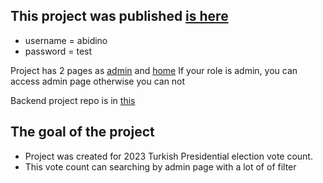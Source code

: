 ## This project was published [is here](https://secim.abidino.dev)

- username = abidino
- password = test

Project has 2 pages as [admin](https://secim.abidino.dev/admin) and [home](https://secim.abidino.dev)
If your role is admin, you can access admin page otherwise you can not

Backend project repo is in [this](https://github.com/muazzams/second-round-be)

## The goal of the project

- Project was created for 2023 Turkish Presidential election vote count.
- This vote count can searching by admin page with a lot of of filter
